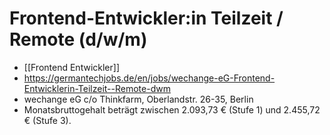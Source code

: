 
# Frontend-Entwickler:in Teilzeit / Remote (d/w/m) 
- [[Frontend Entwickler]]
- https://germantechjobs.de/en/jobs/wechange-eG-Frontend-Entwicklerin-Teilzeit--Remote-dwm
- wechange eG c/o Thinkfarm, Oberlandstr. 26-35, Berlin
- Monatsbruttogehalt beträgt zwischen 2.093,73 € (Stufe 1) und 2.455,72 € (Stufe 3).

